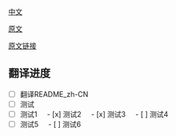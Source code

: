 [中文](README_zh-CN.md)

[原文](README_UN.md)

[原文链接](https://github.com/leonardomso/33-js-concepts)

## 翻译进度
- [ ] 翻译README_zh-CN
- [ ] 测试
- [ ] 测试1
    - [x] 测试2
    - [x] 测试3
    - [ ] 测试4
- [ ] 测试5
    - [ ] 测试6